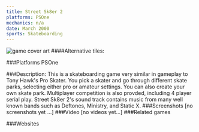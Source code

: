 ```yaml
---
title: Street Sk8er 2
platforms: PSOne
mechanics: n/a
date: March 2000
sports: Skateboarding
---
```

![game cover art](//images.igdb.com/igdb/image/upload/t_cover_big/v2wnhpmzske2fs5tll3r.jpg "Logo Title Text 1")
####Alternative tiles:

###Platforms
PSOne

###Description:
This is a skateboarding game very similar in gameplay to Tony Hawk's Pro Skater. You pick a skater and go through different skate parks, selecting either pro or amateur settings. You can also create your own skate park. Multiplayer competition is also provded, including 4 player serial play. Street Sk8er 2's sound track contains music from many well known bands such as Deftones, Ministry, and Static X.
###Screenshots
[no screenshots yet ...]
###Video
[no videos yet...]
###Related games

###Websites


